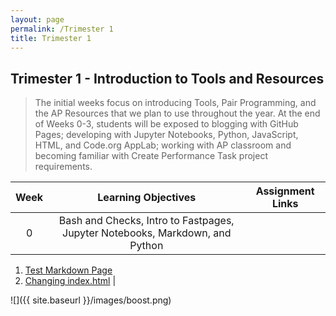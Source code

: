 ```yaml
---
layout: page
permalink: /Trimester 1
title: Trimester 1
---
```

## Trimester 1 - Introduction to Tools and Resources
> The initial weeks focus on introducing Tools, Pair Programming, and the AP Resources that we plan to use throughout the year. At the end of Weeks 0-3, students will be exposed to blogging with GitHub Pages; developing with Jupyter Notebooks, Python, JavaScript, HTML, and Code.org AppLab; working with AP classroom and becoming familiar with Create Performance Task project requirements.

|   Week   |   Learning Objectives   |          Assignment Links          |
|  :----:  |        :------:         |     :-------------------------:    |
|    0     | Bash and Checks, Intro to Fastpages, Jupyter Notebooks, Markdown, and Python | 
1. [Test Markdown Page](https://rey444.github.io/shreya/tri1/2022/08/24/My-Favorite-Cars-List.html) 
2. [Changing index.html](https://rey444.github.io/shreya/) |

![]({{ site.baseurl }}/images/boost.png)